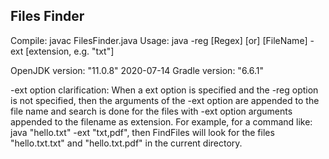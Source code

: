 Files Finder
------------
Compile: javac FilesFinder.java
Usage: java -reg [Regex] [or] [FileName] -ext [extension, e.g. "txt"]

OpenJDK version: "11.0.8" 2020-07-14
Gradle version: "6.6.1"

-ext option clarification:
When a ext option is specified and the -reg option is not specified, then the arguments of the -ext option are appended
to the file name and search is done for the files with -ext option arguments appended to the filename as extension.
For example, for a command like: java "hello.txt" -ext "txt,pdf", then FindFiles will look for the files "hello.txt.txt" and "hello.txt.pdf"
in the current directory.
